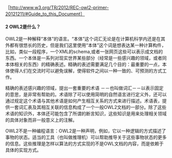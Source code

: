 ［http://www.w3.org/TR/2012/REC-owl2-primer-20121211/#Guide_to_this_Document］


#### 2 OWL2是什么？
OWL2是一种解释“本体”的语言。“本体”这个词汇无论是在计算机科学内还是在其外都有很悠长的历史，但是我们这里使用“本体”这个词是想表达某一种计算构件，比如，类似一段程序，一个XML的schema,或者一张网页这些可以表示成文档的东西。一个本体是一系列对现实世界某些部分（经常是一些感兴趣的领域，或者同本体相关的东西）的精确表述。精确的表述需要满足几个目的：最重要的一点，本体使得人们在交流时可以避免误解，使得软件之间以一种一致的、可预测的方式工作。

精确的表述感兴趣的领域，提出一套重要的术语 －－也叫做词汇－－以表示固定的意思，是非常有帮助的。术语除了可以使用简明的自然语言进行定义外，还可以通过规定这个术语与其他术语是如何产生相互关系的方式来进行描述。术语表，提供一套词汇表及其相互关联的信息构成了一个一般OWL2文档的一部分。除了这些术语的知识外，本体还可能包含了所谓的断言知识，这些知识是用来处理相关领域的具体对象而非一般意义上的注解。

OWL2不是一种编程语言：OWL2是一种声明，例如，它以一种逻辑的方式描述了事物的状态。适当的工具（也叫做推理机）可以帮助推导关于这些事物状态的更多的信息。这些推理是怎样以算法的方式实现的不是OWL文档的内容，而是依赖于具体的实现方式。